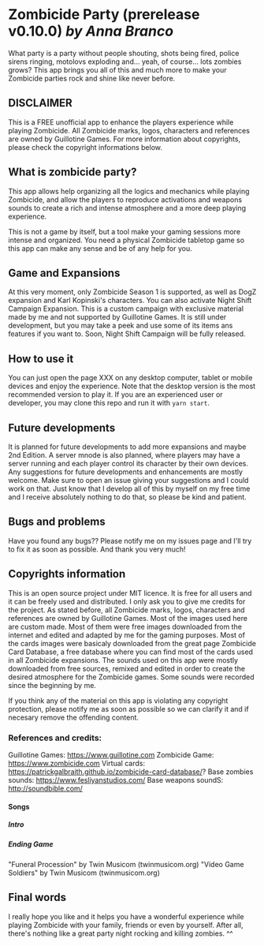 # Zombicide Party (prerelease v0.10.0) _by Anna Branco_

What party is a party without people shouting, shots being fired, police sirens ringing, motolovs exploding and... yeah, of course... lots zombies grows?
This app brings you all of this and much more to make your Zombicide parties rock and shine like never before.

## DISCLAIMER

This is a FREE unofficial app to enhance the players experience while playing Zombicide.
All Zombicide marks, logos, characters and references are owned by Guillotine Games.
For more information about copyrights, please check the copyright informations below.

## What is zombicide party?

This app allows help organizing all the logics and mechanics while playing Zombicide, and allow the players to reproduce activations and weapons sounds to create a rich and intense atmosphere and a more deep playing experience.

This is not a game by itself, but a tool make your gaming sessions more intense and organized.
You need a physical Zombicide tabletop game so this app can make any sense and be of any help for you.

## Game and Expansions

At this very moment, only Zombicide Season 1 is supported, as well as DogZ expansion and Karl Kopinski's characters.
You can also activate Night Shift Campaign Expansion. This is a custom campaign with exclusive material made by me and not supported by Guillotine Games. It is still under development, but you may take a peek and use some of its items ans features if you want to. Soon, Night Shift Campaign will be fully released.

## How to use it

You can just open the page XXX on any desktop computer, tablet or mobile devices and enjoy the experience. Note that the desktop version is the most recommended version to play it. If you are an experienced user or developer, you may clone this repo and run it with `yarn start`.

## Future developments

It is planned for future developments to add more expansions and maybe 2nd Edition.
A server mnode is also planned, where players may have a server running and each player control its character by their own devices.
Any suggestions for future developments and enhancements are mostly welcome. Make sure to open an issue giving your suggestions and I could work on that. Just know that I develop all of this by myself on my free time and I receive absolutely nothing to do that, so please be kind and patient.

## Bugs and problems

Have you found any bugs?? Please notify me on my issues page and I'll try to fix it as soon as possible. And thank you very much!

## Copyrights information

This is an open source project under MIT licence. It is free for all users and it can be freely used and distributed. I only ask you to give me
credits for the project.
As stated before, all Zombicide marks, logos, characters and references are owned by Guillotine Games.
Most of the images used here are custom made. Most of them were free images downloaded from the internet and edited and adapted by me for the gaming purposes.
Most of the cards images were basicaly downloaded from the great page Zombicide Card Database, a free database where you can find most of the cards used in all Zombicide expansions.
The sounds used on this app were mostly downloaded from free sources, remixed and edited in order to create the desired atmosphere for the Zombicide games. Some sounds were recorded since the beginning by me.

If you think any of the material on this app is violating any copyright protection, please notify me as soon as possible so we can clarify it and if necesary remove the offending content.
### References and credits:

Guillotine Games: https://www.guillotine.com
Zombicide Game: https://www.zombicide.com
Virtual cards: https://patrickgalbraith.github.io/zombicide-card-database/?
Base zombies sounds: https://www.fesliyanstudios.com/
Base weapons soundS: http://soundbible.com/

#### Songs
##### Intro

##### Ending Game
"Funeral Procession" by Twin Musicom (twinmusicom.org)
"Video Game Soldiers" by Twin Musicom (twinmusicom.org)

## Final words

I really hope you like and it helps you have a wonderful experience while playing Zombicide with your family, friends or even by yourself.
After all, there's nothing like a great party night rocking and killing zombies. ^^
